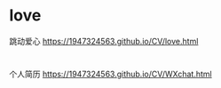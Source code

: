 # love
跳动爱心
https://1947324563.github.io/CV/love.html
#
个人简历
https://1947324563.github.io/CV/WXchat.html
